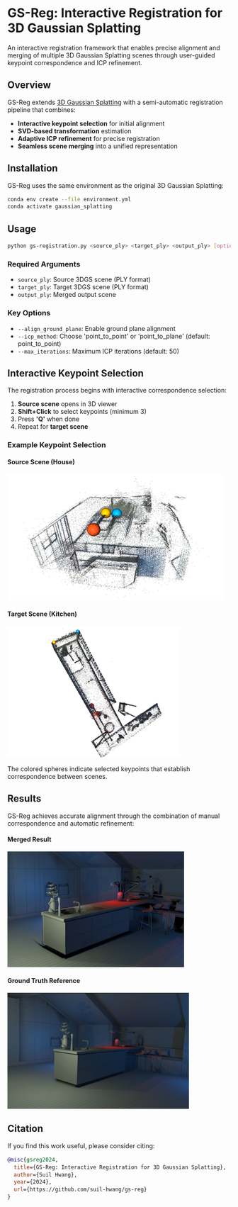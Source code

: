 # GS-Reg: Interactive Registration for 3D Gaussian Splatting

An interactive registration framework that enables precise alignment and merging of multiple 3D Gaussian Splatting scenes through user-guided keypoint correspondence and ICP refinement.

## Overview

GS-Reg extends [3D Gaussian Splatting](https://github.com/graphdeco-inria/gaussian-splatting) with a semi-automatic registration pipeline that combines:
- **Interactive keypoint selection** for initial alignment
- **SVD-based transformation** estimation
- **Adaptive ICP refinement** for precise registration
- **Seamless scene merging** into a unified representation

## Installation

GS-Reg uses the same environment as the original 3D Gaussian Splatting:

```bash
conda env create --file environment.yml
conda activate gaussian_splatting
```

## Usage

```bash
python gs-registration.py <source_ply> <target_ply> <output_ply> [options]
```

### Required Arguments
- `source_ply`: Source 3DGS scene (PLY format)
- `target_ply`: Target 3DGS scene (PLY format)  
- `output_ply`: Merged output scene

### Key Options
- `--align_ground_plane`: Enable ground plane alignment
- `--icp_method`: Choose 'point_to_point' or 'point_to_plane' (default: point_to_point)
- `--max_iterations`: Maximum ICP iterations (default: 50)

## Interactive Keypoint Selection

The registration process begins with interactive correspondence selection:

1. **Source scene** opens in 3D viewer
2. **Shift+Click** to select keypoints (minimum 3)
3. Press **'Q'** when done
4. Repeat for **target scene**

### Example Keypoint Selection

#### Source Scene (House)
![House Keypoint Selection](assets/house_split.png)

#### Target Scene (Kitchen)
![Kitchen Keypoint Selection](assets/kitchen_split.png)

The colored spheres indicate selected keypoints that establish correspondence between scenes.

## Results

GS-Reg achieves accurate alignment through the combination of manual correspondence and automatic refinement:

#### Merged Result
![Registration Result](assets/ex_result.png)

#### Ground Truth Reference
![Ground Truth](assets/gt.png)


## Citation

If you find this work useful, please consider citing:
```bibtex
@misc{gsreg2024,
  title={GS-Reg: Interactive Registration for 3D Gaussian Splatting},
  author={Suil Hwang},
  year={2024},
  url={https://github.com/suil-hwang/gs-reg}
}
```
